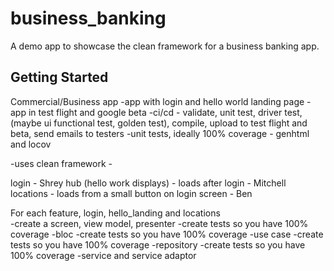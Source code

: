 # business_banking

A demo app to showcase the clean framework for a business banking app.

## Getting Started

Commercial/Business app
-app with login and hello world landing page
-app in test flight and google beta
-ci/cd - validate, unit test, driver test, (maybe ui functional test, golden test), compile, upload to test flight and beta, send emails to testers
-unit tests, ideally 100% coverage - genhtml and locov

-uses clean framework - 

login - Shrey
hub (hello work displays) - loads after login - Mitchell
locations - loads from a small button on login screen - Ben 

For each feature, login, hello_landing and locations  
-create a screen, view model, presenter
-create tests so you have 100% coverage
-bloc
-create tests so you have 100% coverage
-use case
-create tests so you have 100% coverage
-repository
-create tests so you have 100% coverage
-service and service adaptor
